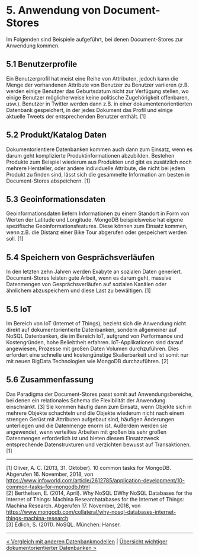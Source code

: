 # 5. Anwendung von Document-Stores

Im Folgenden sind Beispiele aufgeführt, bei denen Document-Stores zur Anwendung kommen.

## 5.1 Benutzerprofile

Ein Benutzerprofil hat meist eine Reihe von Attributen, jedoch kann die Menge der vorhandenen Attribute von Benutzer zu Benutzer variieren (z.B. werden einige Benutzer das Geburtsdatum nicht zur Verfügung stellen, wo einige Benutzer möglicherweise keine politische Zugehörigkeit offenbaren, usw.).
Benutzer in Twitter werden dann z.B. in einer dokumentenorientierten Datenbank gespeichert, in der jedes Dokument das Profil und einige aktuelle Tweets der entsprechenden Benutzer enthält.  [1]



## 5.2 Produkt/Katalog Daten

Dokumentorientiere Datenbanken kommen auch dann zum Einsatz, wenn es darum geht komplizierte Produktinformationen abzubilden. Bestehen Produkte zum Beispiel wiederum aus Produkten und gibt es zusätzlich noch mehrere Hersteller, oder andere individuelle Attribute, die nicht bei jedem Produkt zu finden sind, lässt sich die gesammelte Information am besten in Document-Stores abspeichern. [1]



## 5.3 Geoinformationsdaten

Geoinformationsdaten liefern Informationen zu einem Standort in Form von Werten der Latitude und Longitude. MongoDB beispielsweise hat eigene spezifische Geoinformationsfeatures. Diese können zum Einsatz kommen, wenn z.B. die Distanz einer Bike Tour abgerufen oder gespeichert werden soll. [1]



## 5.4 Speichern von Gesprächsverläufen

In den letzten zehn Jahren werden Exabyte an sozialen Daten generiert. Document-Stores leisten gute Arbeit, wenn es darum geht, massive Datenmengen von Gesprächsverläufen auf sozialen Kanälen oder ähnlichem abzuspeichern und diese Last zu bewältigen. [1]



## 5.5 IoT

Im Bereich von IoT (Internet of Things), bezieht sich die Anwendung nicht direkt auf dokumentorientierte Datenbanken, sondern allgemeiner auf NoSQL Datenbanken, die im Bereich IoT, aufgrund von Performance und Kostengründen, hohe Beliebtheit erfahren. IoT-Applikationen sind darauf angewiesen, Prozesse mit großen Daten Volumen durchzuführen. Dies erfordert eine schnelle und kostengünstige Skalierbarkeit und ist somit nur mit neuen BigData Technologien wie MongoDB durchzuführen. [2]


## 5.6 Zusammenfassung
Das Paradigma der Document-Stores passt somit auf Anwendungsbereiche, bei denen ein relationales Schema die Flexibilität der Anwendung einschränkt. [3]
Sie kommen häufig dann zum Einsatz, wenn Objekte sich in mehrere Objekte schachteln und die Objekte wiederum nicht nach einem strengen Gerüst mit Attributen aufgebaut sind, häufigen Änderungen unterliegen und die Datenmenge enorm ist. Außerdem werden sie angewendet, wenn verteiltes Arbeiten mit großen bis sehr großen Datenmengen erforderlich ist und bieten diesem Einsatzzweck entsprechende Datenstrukturen und verzichten bewusst auf Transaktionen. [1]

------

[1] Oliver, A. C. (2013, 31. Oktober). 10 common tasks for MongoDB. Abgerufen 16. November, 2018, von https://www.infoworld.com/article/2612785/application-development/10-common-tasks-for-mongodb.html <br>
[2] Berthelsen, E. (2014, April). Why NoSQL DWhy NoSQL Databases for the Internet of Things: Machina Researchatabases for the Internet of Things: Machina Research. Abgerufen 17. November, 2018, von https://www.mongodb.com/collateral/why-nosql-databases-internet-things-machina-research <br>
[3] Edlich, S. (2011). NoSQL. München: Hanser. 

------

[< Vergleich mit anderen Datenbankmodellen](06_Vergleich-mit-anderen-Datenbankmodellen.md)		|   [Übersicht wichtiger dokumentorientierter Datenbanken >](08_Übersicht-wichtiger-dokumentorientierter-Datenbanken.md)
